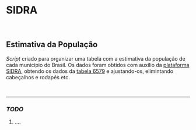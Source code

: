 # SIDRA

<br>

## Estimativa da População

*Script* criado para organizar uma tabela com a estimativa da população de cada município do Brasil. Os dados foram obtidos com auxílio da [plataforma SIDRA](https://sidra.ibge.gov.br/pesquisa/EstimaPop/tabelas), obtendo os dados da [tabela 6579](https://sidra.ibge.gov.br/tabela/6579) e ajustando-os, elimintando cabeçalhos e rodapés etc.

<br>

-----

### *TODO*

1. ....

